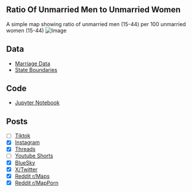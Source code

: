 ## Ratio Of Unmarried Men to Unmarried Women
A simple map showing ratio of unmarried men (15-44) per 100 unmarried women (15-44)
![Image](https://drive.google.com/uc?export=view&id=13PIMS8F7aOwPzhTKJw0PSgyppf29Mqu-)

## Data
* [Marriage Data](https://data.census.gov/table/ACSST5Y2023.S1201?q=marriage&g=010XX00US$0400000&moe=false)
* [State Boundaries](https://www.census.gov/geographies/mapping-files/time-series/geo/carto-boundary-file.html)

## Code
* [Jupyter Notebook](FormatData.ipynb)

## Posts
- [ ] [Tiktok]()
- [x] [Instagram](https://www.instagram.com/p/DJhoK0Fs3kN/)
- [x] [Threads](https://www.threads.com/@vinemapper/post/DJhoLOYM6Vu)
- [ ] [Youtube Shorts]()
- [x] [BlueSky](https://bsky.app/profile/vinemapper.bsky.social/post/3low7pod7os2w)
- [x] [X/Twitter](https://x.com/VineMapper/status/1921652455370035214)
- [x] [Reddit r/Maps](https://www.reddit.com/r/Maps/comments/1kk9iir/ratio_of_unmarried_men_1544_to_unmarried_women/)
- [x] [Reddit r/MapPorn](https://www.reddit.com/r/MapPorn/comments/1kk9ia5/ratio_of_unmarried_men_1544_to_unmarried_women/)
